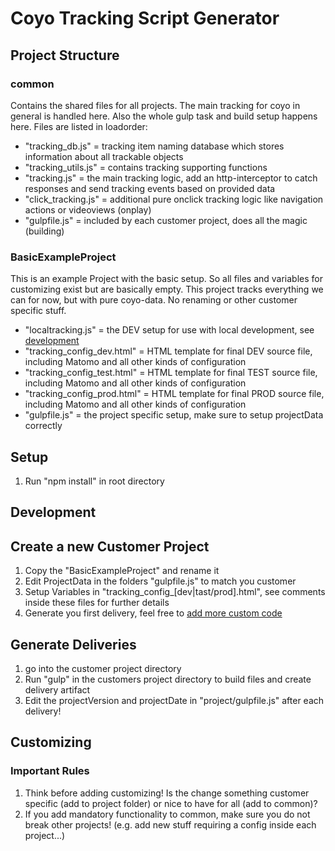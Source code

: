 # Coyo Tracking Script Generator

## Project Structure

### common

Contains the shared files for all projects. The main tracking for coyo in general is handled here. Also the whole gulp task and build setup happens here.
Files are listed in loadorder:

- "tracking_db.js" = tracking item naming database which stores information about all trackable objects
- "tracking_utils.js" = contains tracking supporting functions
- "tracking.js" = the main tracking logic, add an http-interceptor to catch responses and send tracking events based on provided data
- "click_tracking.js" = additional pure onclick tracking logic like navigation actions or videoviews (onplay)
- "gulpfile.js" = included by each customer project, does all the magic (building)

### BasicExampleProject

This is an example Project with the basic setup. So all files and variables for customizing exist but are basically empty.
This project tracks everything we can for now, but with pure coyo-data. No renaming or other customer specific stuff.

- "localtracking.js" = the DEV setup for use with local development, see [development](#development)
- "tracking_config_dev.html" = HTML template for final DEV source file, including Matomo and all other kinds of configuration
- "tracking_config_test.html" = HTML template for final TEST source file, including Matomo and all other kinds of configuration
- "tracking_config_prod.html" = HTML template for final PROD source file, including Matomo and all other kinds of configuration
- "gulpfile.js" = the project specific setup, make sure to setup projectData correctly

## Setup

1. Run "npm install" in root directory

## Development

## Create a new Customer Project

1. Copy the "BasicExampleProject" and rename it
2. Edit ProjectData in the folders "gulpfile.js" to match you customer
3. Setup Variables in "tracking_config_\[dev|tast/prod\].html", see comments inside these files for further details
4. Generate you first delivery, feel free to [add more custom code](#customizing)

## Generate Deliveries

1. go into the customer project directory
2. Run "gulp" in the customers project directory to build files and create delivery artifact
3. Edit the projectVersion and projectDate in "project/gulpfile.js" after each delivery!

## Customizing

### Important Rules

1. Think before adding customizing! Is the change something customer specific (add to project folder) or nice to have for all (add to common)?
2. If you add mandatory functionality to common, make sure you do not break other projects! (e.g. add new stuff requiring a config inside each project...)
